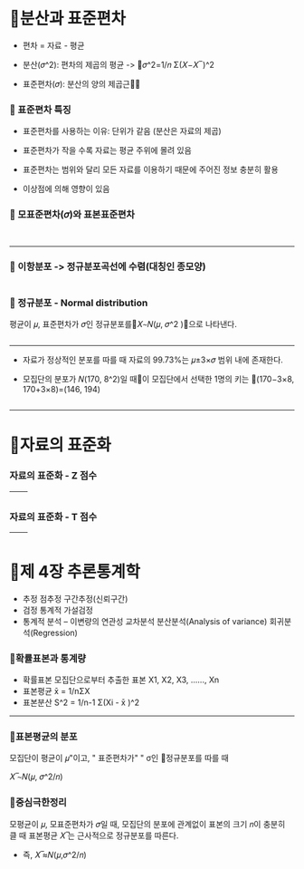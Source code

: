 <h1 id="📌분산과-표준편차">📌분산과 표준편차</h1>
<ul>
<li><p>편차 = 자료 - 평균</p>
</li>
<li><p>분산(𝜎^2): 편차의 제곱의 평균 -&gt;  𝜎^2=1/𝑛 Σ(𝑋−𝑋 ̅ )^2</p>
</li>
<li><p>표준편차(𝜎): 분산의 양의 제곱근</p>
</li>
</ul>
<h3 id="🎯-표준편차-특징">🎯 표준편차 특징</h3>
<ul>
<li><p>표준편차를 사용하는 이유: 단위가 같음
(분산은 자료의 제곱)</p>
</li>
<li><p>표준편차가 작을 수록 자료는 평균 주위에 몰려 있음</p>
</li>
<li><p>표준편차는 범위와 달리 모든 자료를 이용하기 때문에 주어진 정보 충분히 활용</p>
</li>
<li><p>이상점에 의해 영향이 있음</p>
</li>
</ul>
<h3 id="🎯-모표준편차𝜎와-표본표준편차">🎯 모표준편차(𝜎)와 표본표준편차</h3>
<p><img alt="" src="https://velog.velcdn.com/images/mi_nini/post/8be73506-b975-4f52-a0d0-7823c9c6072d/image.png" /></p>
<p><img alt="" src="https://velog.velcdn.com/images/mi_nini/post/b01329f1-0f4f-45fa-a697-3f14eeda4ca0/image.png" /></p>
<hr />
<h3 id="🎯-이항분포---정규분포곡선에-수렴대칭인-종모양">🎯 이항분포 -&gt; 정규분포곡선에 수렴(대칭인 종모양)</h3>
<p><img alt="" src="https://velog.velcdn.com/images/mi_nini/post/926b9caf-310b-49cb-a936-7b20961f9c65/image.png" /></p>
<h3 id="🎯-정규분포---normal-distribution">🎯 정규분포 - Normal distribution</h3>
<p>평균이 𝜇, 표준편차가 𝜎인 정규분포를𝑋∼𝑁(𝜇, 𝜎^2 )으로 나타낸다.</p>
<p><img alt="" src="https://velog.velcdn.com/images/mi_nini/post/6ef56c93-8d2e-4394-80cc-3371c4762c2d/image.png" /></p>
<hr />
<ul>
<li><p>자료가 정상적인 분포를  따를 때 자료의 99.73%는 𝜇±3×𝜎 범위 내에 존재한다. </p>
</li>
<li><p>모집단의 분포가 𝑁(170, 8^2)일 때이 모집단에서 선택한 1명의 키는 (170−3×8, 170+3×8)=(146, 194)</p>
</li>
</ul>
<p><img alt="" src="https://velog.velcdn.com/images/mi_nini/post/f876b067-5ec0-4756-a5a2-dee438374db7/image.png" /></p>
<hr />
<h1 id="📌자료의-표준화">📌자료의 표준화</h1>
<h3 id="자료의-표준화---z-점수">자료의 표준화 - Z 점수</h3>
<table>
<thead>
<tr>
<th><img alt="" src="https://velog.velcdn.com/images/mi_nini/post/c841a4a6-c838-4261-b051-b6c6abc03ad3/image.png" /></th>
<th><img alt="" src="https://velog.velcdn.com/images/mi_nini/post/f223b6fb-0550-4610-a92e-0a01d7732893/image.png" /></th>
</tr>
</thead>
</table>
<h3 id="자료의-표준화---t-점수">자료의 표준화 - T 점수</h3>
<table>
<thead>
<tr>
<th><img alt="" src="https://velog.velcdn.com/images/mi_nini/post/86e3cdeb-a588-4128-aea0-c7ef4a5594e9/image.png" /></th>
<th><img alt="" src="https://velog.velcdn.com/images/mi_nini/post/c1a3dddd-7d2b-4c4e-8a83-01c4c06fc806/image.png" /></th>
</tr>
</thead>
</table>
<h1 id="📌제-4장-추론통계학">📌제 4장 추론통계학</h1>
<ul>
<li>추정
  점추정
  구간추정(신뢰구간)</li>
<li>검정
  통계적 가설검정</li>
<li>통계적 분석 – 이변량의 연관성 
  교차분석
  분산분석(Analysis of variance)
  회귀분석(Regression)</li>
</ul>
<h3 id="🎯확률표본과-통계량">🎯확률표본과 통계량</h3>
<ul>
<li>확률표본
  모집단으로부터 추출한 표본
  X1, X2, X3, ......, Xn</li>
<li>표본평균
  x̄  = 1/nΣX</li>
<li>표본분산
  S^2 = 1/n-1 Σ(Xi - x̄ )^2</li>
</ul>
<hr />
<h3 id="🎯표본평균의-분포">🎯표본평균의 분포</h3>
<p>모집단이 평균이 𝜇"이고, " 표준편차가" " σ인 정규분포를 따를 때</p>
<p>𝑋 ̅∼𝑁(𝜇, 𝜎^2/𝑛) 
<img alt="" src="https://velog.velcdn.com/images/mi_nini/post/78416770-ff39-4c58-bd33-6090aa1a3f8a/image.png" /></p>
<h3 id="🎯중심극한정리">🎯중심극한정리</h3>
<p>모평균이 𝜇, 모표준편차가 𝜎일 때, 모집단의 분포에 관계없이 표본의 크기 𝑛이 충분히 클 때 표본평균 𝑋 ̅는 근사적으로 정규분포를 따른다.</p>
<ul>
<li>즉,       𝑋 ̅≈𝑁(𝜇,𝜎^2/𝑛) </li>
</ul>